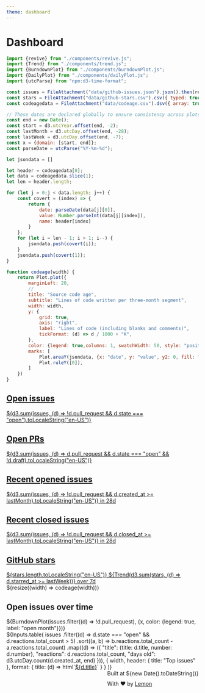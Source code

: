 ```yaml
---
theme: dashboard
---
```


# Dashboard

```js
import {revive} from "./components/revive.js";
import {Trend} from "./components/trend.js";
import {BurndownPlot} from "./components/burndownPlot.js";
import {DailyPlot} from "./components/dailyPlot.js";
import {utcParse} from "npm:d3-time-format";
```

```js
const issues = FileAttachment("data/github-issues.json").json().then(revive);
const stars = FileAttachment("data/github-stars.csv").csv({ typed: true });
const codeagedata = FileAttachment("data/codeage.csv").dsv({ array: true });
```

```js
// These dates are declared globally to ensure consistency across plots.
const end = new Date();
const start = d3.utcYear.offset(end, -2);
const lastMonth = d3.utcDay.offset(end, -28);
const lastWeek = d3.utcDay.offset(end, -7);
const x = {domain: [start, end]};
const parseDate = utcParse("%Y-%m-%d");
```

```js
let jsondata = []

let header = codeagedata[0];
let data = codeagedata.slice(1);
let len = header.length;

for (let j = 0;j < data.length; j++) {
    const covert = (index) => {
        return {
            date: parseDate(data[j][0]),
            value: Number.parseInt(data[j][index]),
            name: header[index]
        }
    };
    for (let i = len - 1; i > 1; i--) {
        jsondata.push(covert(i));
    }
    jsondata.push(covert(1));
}

function codeage(width) {
    return Plot.plot({
        marginLeft: 20,
        //
        title: "Source code age",
        subtitle: "Lines of code written per three-month segment",
        width: width,
        y: {
            grid: true,
            axis: "right",
            label: "Lines of code (including blanks and comments)",
            tickFormat: (d) => d / 1000 + "K",
        },
        color: {legend: true,columns: 1, swatchWidth: 50, style: "position: absolute;left: 20px;margin-top: 40px;"},
        marks: [
            Plot.areaY(jsondata, {x: "date", y: "value", y2: 0, fill: "name", title: "name"}),
            Plot.ruleY([0]),
        ]
    })
}
```

<div class="grid" style="grid-template-columns: repeat(5, minmax(0, 1fr));">
  <a class="card" href="https://github.com/apache/opendal/issues?q=is:issue+is:open+sort:updated-desc" style="color: inherit;">
    <h2>Open issues</h2>
    <span class="big">${d3.sum(issues, (d) => !d.pull_request && d.state === "open").toLocaleString("en-US")}</span>
  </a>
  <a class="card" href="https://github.com/apache/opendal/pulls?q=is:pr+is:open+sort:updated-desc+draft:false" style="color: inherit;">
    <h2>Open PRs</h2>
    <span class="big">${d3.sum(issues, (d) => d.pull_request && d.state === "open" && !d.draft).toLocaleString("en-US")}</span>
  </a>
  <a class="card" href="https://github.com/apache/opendal/issues?q=sort:created-desc" style="color: inherit;">
    <h2>Recent opened issues</h2>
    <span class="big">${d3.sum(issues, (d) => !d.pull_request && d.created_at >= lastMonth).toLocaleString("en-US")}</span>
    <span class="muted">in 28d</span>
  </a>
  <a class="card" href="https://github.com/apache/opendal/issues?q=is:issue+is:closed+sort:updated-desc" style="color: inherit;">
    <h2>Recent closed issues</h2>
    <span class="big">${d3.sum(issues, (d) => !d.pull_request && d.closed_at >= lastMonth).toLocaleString("en-US")}</span>
    <span class="muted">in 28d</span>
  </a>
  <a class="card" href="https://github.com/apache/opendal" style="color: inherit;">
    <h2>GitHub stars</h2>
    <span class="big">${stars.length.toLocaleString("en-US")}</span>
    ${Trend(d3.sum(stars, (d) => d.starred_at >= lastWeek))}</span>
    <span class="muted">over 7d</span>
  </a>
</div>

<div class="grid grid-cols-1">
  <div class="card">${resize((width) => codeage(width))}</div>
</div>


<div class="grid">
  <div class="card">
    <h2>Open issues over time</h2>
    ${BurndownPlot(issues.filter((d) => !d.pull_request), {x, color: {legend: true, label: "open month"}})}
  </div>
</div>



<div class="grid">
  <div class="card" style="padding: 0">
    ${Inputs.table(
      issues
        .filter((d) => d.state === "open" && d.reactions.total_count > 5)
        .sort((a, b) => b.reactions.total_count - a.reactions.total_count)
        .map((d) => ({
          "title": {title: d.title, number: d.number},
          "reactions": d.reactions.total_count,
          "days old": d3.utcDay.count(d.created_at, end)
        })),
      {
        width,
        header: {
          title: "Top issues"
        },
        format: {
          title: (d) => html`<a href=https://github.com/apache/opendal/issues/${d.number} target=_blank>${d.title}</a>`
        }
      }
    )}
  </div>
</div>

<footer id="observablehq-footer" style="float: right;display: flex;flex-direction: column">
<div>Built at ${new Date().toDateString()}</div>
<div style="margin-top: 10px">With ❤️ by <a href="https://github.com/bxb100">Lemon</a></div>
</footer>
